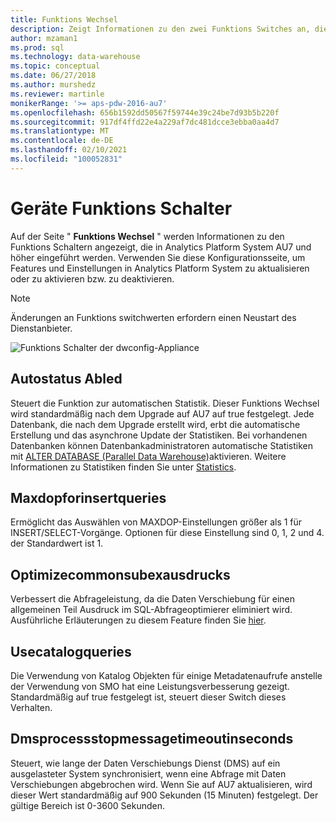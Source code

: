 ```yaml
---
title: Funktions Wechsel
description: Zeigt Informationen zu den zwei Funktions Switches an, die in Analytics Platform System AU7 eingeführt wurden.
author: mzaman1
ms.prod: sql
ms.technology: data-warehouse
ms.topic: conceptual
ms.date: 06/27/2018
ms.author: murshedz
ms.reviewer: martinle
monikerRange: '>= aps-pdw-2016-au7'
ms.openlocfilehash: 656b1592dd50567f59744e39c24be7d93b5b220f
ms.sourcegitcommit: 917df4ffd22e4a229af7dc481dcce3ebba0aa4d7
ms.translationtype: MT
ms.contentlocale: de-DE
ms.lasthandoff: 02/10/2021
ms.locfileid: "100052831"
---
```

# <a name="appliance-feature-switches"></a>Geräte Funktions Schalter

Auf der Seite " **Funktions Wechsel** " werden Informationen zu den Funktions Schaltern angezeigt, die in Analytics Platform System AU7 und höher eingeführt werden. Verwenden Sie diese Konfigurationsseite, um Features und Einstellungen in Analytics Platform System zu aktualisieren oder zu aktivieren bzw. zu deaktivieren.

> [!NOTE]
> Änderungen an Funktions switchwerten erfordern einen Neustart des Dienstanbieter.

![Funktions Schalter der dwconfig-Appliance](media/feature-switch/SQL_Server_PDW_DWConfig_feature_switch.png "Funktions Schalter der dwconfig-Appliance")

## <a name="autostatsenabled"></a>Autostatus Abled

Steuert die Funktion zur automatischen Statistik. Dieser Funktions Wechsel wird standardmäßig nach dem Upgrade auf AU7 auf true festgelegt. Jede Datenbank, die nach dem Upgrade erstellt wird, erbt die automatische Erstellung und das asynchrone Update der Statistiken. Bei vorhandenen Datenbanken können Datenbankadministratoren automatische Statistiken mit [ALTER DATABASE (Parallel Data Warehouse)](../t-sql/statements/alter-database-transact-sql.md?tabs=sqlpdw)aktivieren. Weitere Informationen zu Statistiken finden Sie unter [Statistics](../relational-databases/statistics/statistics.md).

## <a name="maxdopforinsertqueries"></a>Maxdopforinsertqueries

Ermöglicht das Auswählen von MAXDOP-Einstellungen größer als 1 für INSERT/SELECT-Vorgänge. Optionen für diese Einstellung sind 0, 1, 2 und 4. der Standardwert ist 1.

## <a name="optimizecommonsubexpressions"></a>Optimizecommonsubexausdrucks

Verbessert die Abfrageleistung, da die Daten Verschiebung für einen allgemeinen Teil Ausdruck im SQL-Abfrageoptimierer eliminiert wird. Ausführliche Erläuterungen zu diesem Feature finden Sie [hier](common-sub-expression-elimination.md).

## <a name="usecatalogqueries"></a>Usecatalogqueries

Die Verwendung von Katalog Objekten für einige Metadatenaufrufe anstelle der Verwendung von SMO hat eine Leistungsverbesserung gezeigt. Standardmäßig auf true festgelegt ist, steuert dieser Switch dieses Verhalten.

## <a name="dmsprocessstopmessagetimeoutinseconds"></a>Dmsprocessstopmessagetimeoutinseconds

Steuert, wie lange der Daten Verschiebungs Dienst (DMS) auf ein ausgelasteter System synchronisiert, wenn eine Abfrage mit Daten Verschiebungen abgebrochen wird. Wenn Sie auf AU7 aktualisieren, wird dieser Wert standardmäßig auf 900 Sekunden (15 Minuten) festgelegt. Der gültige Bereich ist 0-3600 Sekunden.
